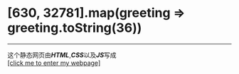 <h1>[630, 32781].map(greeting => greeting.toString(36))</h1>
<hr/>
这个静态网页由<strong><em>HTML</em></strong>,<strong><em>CSS</em></strong>以及<strong><em>JS</em></strong>写成<br/>
<a href="https://boyangzhang619.github.io">[click me to enter my webpage]</a>

